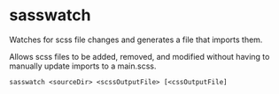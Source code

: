 # sasswatch
Watches for scss file changes and generates a file that imports them.

Allows scss files to be added, removed, and modified without having to manually update imports to a main.scss.

`sasswatch <sourceDir> <scssOutputFile> [<cssOutputFile]`

